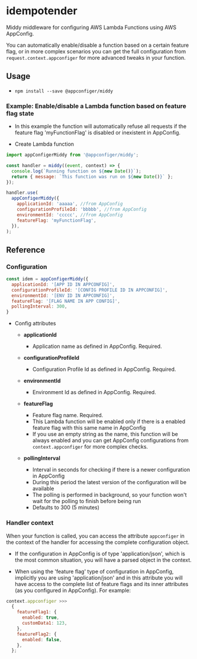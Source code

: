 # idempotender

Middy middleware for configuring AWS Lambda Functions using AWS AppConfig.

You can automatically enable/disable a function based on a certain feature flag, or in more complex scenarios you can get the full configuration from `request.context.appconfiger` for more advanced tweaks in your function.

## Usage

- `npm install --save @appconfiger/middy`

### Example: Enable/disable a Lambda function based on feature flag state

- In this example the function will automatically refuse all requests if the feature flag 'myFunctionFlag' is disabled or inexistent in AppConfig.

- Create Lambda function

```js
import appConfigerMiddy from '@appconfiger/middy';

const handler = middy((event, context) => {
  console.log(`Running function on ${new Date()}`);
  return { message: `This function was run on ${new Date()}` };
});

handler.use(
  appConfigerMiddy({
    applicationId: 'aaaaa', //from AppConfig
    configurationProfileId: 'bbbbb', //from AppConfig
    environmentId: 'ccccc', //from AppConfig
    featureFlag: 'myFunctionFlag',
  }),
);
```

## Reference

### Configuration

```js
const idem = appConfigerMiddy({
  applicationId: '[APP ID IN APPCONFIG]',
  configurationProfileId: '[CONFIG PROFILE ID IN APPCONFIG]',
  environmentId: '[ENV ID IN APPCONFIG]',
  featureFlag: '[FLAG NAME IN APP CONFIG]',
  pollingInterval: 300,
}
```

- Config attributes

  - **applicationId**

    - Application name as defined in AppConfig. Required.

  - **configurationProfileId**

    - Configuration Profile Id as defined in AppConfig. Required.

  - **environmentId**

    - Environment Id as defined in AppConfig. Required.

  - **featureFlag**

    - Feature flag name. Required.
    - This Lambda function will be enabled only if there is a enabled feature flag with this same name in AppConfig
    - If you use an empty string as the name, this function will be always enabled and you can get AppConfig configurations from `context.appconfiger` for more complex checks.

  - **pollingInterval**

    - Interval in seconds for checking if there is a newer configuration in AppConfig
    - During this period the latest version of the configuration will be available
    - The polling is performed in background, so your function won't wait for the polling to finish before being run
    - Defaults to 300 (5 minutes)

### Handler context

When your function is called, you can access the attribute `appconfiger` in the context of the handler for accessing the complete configuration object.

- If the configuration in AppConfig is of type 'application/json', which is the most common situation, you will have a parsed object in the context.

- When using the 'feature flag' type of configuration in AppConfig, implicitly you are using 'application/json' and in this attribute you will have access to the complete list of feature flags and its inner attributes (as you configured in AppConfig). For example:

```js
context.appconfiger >>>
  {
    featureFlag1: {
      enabled: true,
      customData1: 123,
    },
    featureFlag2: {
      enabled: false,
    },
  };
```
